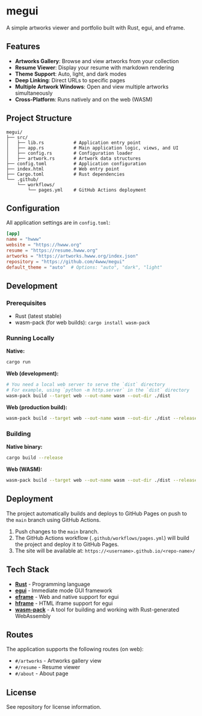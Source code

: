 # megui

A simple artworks viewer and portfolio built with Rust, egui, and eframe.

## Features

- **Artworks Gallery**: Browse and view artworks from your collection
- **Resume Viewer**: Display your resume with markdown rendering
- **Theme Support**: Auto, light, and dark modes
- **Deep Linking**: Direct URLs to specific pages
- **Multiple Artwork Windows**: Open and view multiple artworks simultaneously
- **Cross-Platform**: Runs natively and on the web (WASM)

## Project Structure

```
megui/
├── src/
│   ├── lib.rs           # Application entry point
│   ├── app.rs           # Main application logic, views, and UI
│   ├── config.rs        # Configuration loader
│   ├── artwork.rs       # Artwork data structures
├── config.toml          # Application configuration
├── index.html           # Web entry point
├── Cargo.toml           # Rust dependencies
└── .github/
    └── workflows/
        └── pages.yml    # GitHub Actions deployment
```

## Configuration

All application settings are in `config.toml`:

```toml
[app]
name = "hwww"
website = "https://hwww.org"
resume = "https://resume.hwww.org"
artworks = "https://artworks.hwww.org/index.json"
repository = "https://github.com/4www/megui"
default_theme = "auto"  # Options: "auto", "dark", "light"
```

## Development

### Prerequisites

- Rust (latest stable)
- wasm-pack (for web builds): `cargo install wasm-pack`

### Running Locally

**Native:**
```bash
cargo run
```

**Web (development):**
```bash
# You need a local web server to serve the `dist` directory
# For example, using `python -m http.server` in the `dist` directory
wasm-pack build --target web --out-name wasm --out-dir ./dist
```

**Web (production build):**
```bash
wasm-pack build --target web --out-name wasm --out-dir ./dist --release
```

### Building

**Native binary:**
```bash
cargo build --release
```

**Web (WASM):**
```bash
wasm-pack build --target web --out-name wasm --out-dir ./dist --release
```

## Deployment

The project automatically builds and deploys to GitHub Pages on push to the `main` branch using GitHub Actions.

1. Push changes to the `main` branch.
2. The GitHub Actions workflow (`.github/workflows/pages.yml`) will build the project and deploy it to GitHub Pages.
3. The site will be available at: `https://<username>.github.io/<repo-name>/`

## Tech Stack

- **[Rust](https://www.rust-lang.org/)** - Programming language
- **[egui](https://www.egui.rs/)** - Immediate mode GUI framework
- **[eframe](https://github.com/emilk/egui/tree/master/crates/eframe)** - Web and native support for egui
- **[hframe](https://github.com/lucasmerlin/hello_egui/tree/main/crates/hframe)** - HTML iframe support for egui
- **[wasm-pack](https://rustwasm.github.io/wasm-pack/)** - A tool for building and working with Rust-generated WebAssembly

## Routes

The application supports the following routes (on web):

- `#/artworks` - Artworks gallery view
- `#/resume` - Resume viewer
- `#/about` - About page

## License

See repository for license information.
